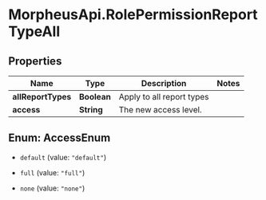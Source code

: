# MorpheusApi.RolePermissionReportTypeAll

## Properties

Name | Type | Description | Notes
------------ | ------------- | ------------- | -------------
**allReportTypes** | **Boolean** | Apply to all report types | 
**access** | **String** | The new access level. | 



## Enum: AccessEnum


* `default` (value: `"default"`)

* `full` (value: `"full"`)

* `none` (value: `"none"`)




